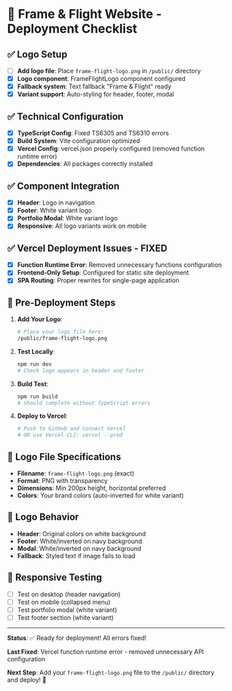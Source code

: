 # 🚀 Frame & Flight Website - Deployment Checklist

## ✅ Logo Setup
- [ ] **Add logo file**: Place `frame-flight-logo.png` in `/public/` directory
- [x] **Logo component**: FrameFlightLogo component configured
- [x] **Fallback system**: Text fallback "Frame & Flight" ready
- [x] **Variant support**: Auto-styling for header, footer, modal

## ✅ Technical Configuration
- [x] **TypeScript Config**: Fixed TS6305 and TS6310 errors
- [x] **Build System**: Vite configuration optimized
- [x] **Vercel Config**: vercel.json properly configured (removed function runtime error)
- [x] **Dependencies**: All packages correctly installed

## ✅ Component Integration
- [x] **Header**: Logo in navigation
- [x] **Footer**: White variant logo
- [x] **Portfolio Modal**: White variant logo
- [x] **Responsive**: All logo variants work on mobile

## ✅ Vercel Deployment Issues - FIXED
- [x] **Function Runtime Error**: Removed unnecessary functions configuration
- [x] **Frontend-Only Setup**: Configured for static site deployment
- [x] **SPA Routing**: Proper rewrites for single-page application

## 🎯 Pre-Deployment Steps
1. **Add Your Logo**:
   ```bash
   # Place your logo file here:
   /public/frame-flight-logo.png
   ```

2. **Test Locally**:
   ```bash
   npm run dev
   # Check logo appears in header and footer
   ```

3. **Build Test**:
   ```bash
   npm run build
   # Should complete without TypeScript errors
   ```

4. **Deploy to Vercel**:
   ```bash
   # Push to GitHub and connect Vercel
   # OR use Vercel CLI: vercel --prod
   ```

## 🔧 Logo File Specifications
- **Filename**: `frame-flight-logo.png` (exact)
- **Format**: PNG with transparency
- **Dimensions**: Min 200px height, horizontal preferred
- **Colors**: Your brand colors (auto-inverted for white variant)

## 🎨 Logo Behavior
- **Header**: Original colors on white background
- **Footer**: White/inverted on navy background  
- **Modal**: White/inverted on navy background
- **Fallback**: Styled text if image fails to load

## 📱 Responsive Testing
- [ ] Test on desktop (header navigation)
- [ ] Test on mobile (collapsed menu)
- [ ] Test portfolio modal (white variant)
- [ ] Test footer section (white variant)

---

**Status**: ✅ Ready for deployment! All errors fixed!

**Last Fixed**: Vercel function runtime error - removed unnecessary API configuration

**Next Step**: Add your `frame-flight-logo.png` file to the `/public/` directory and deploy! 🎉